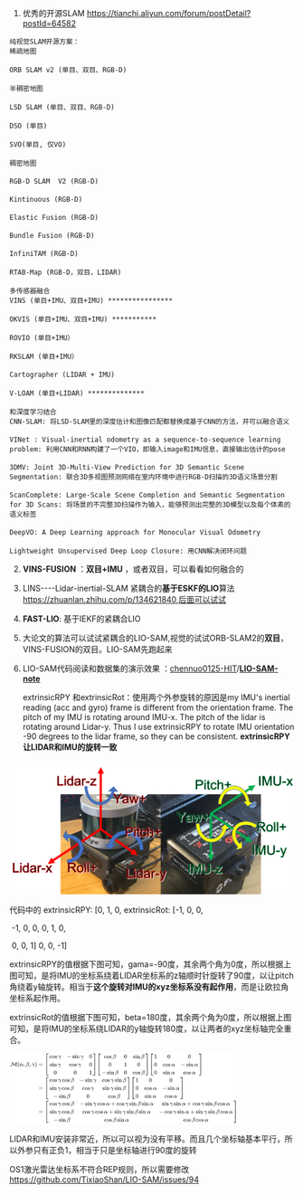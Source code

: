 1.  优秀的开源SLAM https://tianchi.aliyun.com/forum/postDetail?postId=64582

   ```
   纯视觉SLAM开源方案：
   稀疏地图
   
   ORB SLAM v2 (单目、双目、RGB-D)
   
   半稠密地图
   
   LSD SLAM (单目、双目、RGB-D)
   
   DSO (单目)
   
   SVO(单目, 仅VO)
   
   稠密地图
   
   RGB-D SLAM  V2 (RGB-D)
   
   Kintinuous (RGB-D)
   
   Elastic Fusion (RGB-D)
   
   Bundle Fusion (RGB-D)
   
   InfiniTAM (RGB-D)
   
   RTAB-Map (RGB-D，双目，LIDAR)
   
   多传感器融合
   VINS (单目+IMU、双目+IMU) ****************
   
   OKVIS (单目+IMU、双目+IMU) ***********
   
   ROVIO (单目+IMU）
   
   RKSLAM (单目+IMU）
   
   Cartographer (LIDAR + IMU)
   
   V-LOAM (单目+LIDAR) **************
   
   和深度学习结合
   CNN-SLAM: 将LSD-SLAM里的深度估计和图像匹配都替换成基于CNN的方法，并可以融合语义
   
   VINet : Visual-inertial odometry as a sequence-to-sequence learning problem: 利用CNN和RNN构建了一个VIO，即输入image和IMU信息，直接输出估计的pose
   
   3DMV: Joint 3D-Multi-View Prediction for 3D Semantic Scene Segmentation: 联合3D多视图预测网络在室内环境中进行RGB-D扫描的3D语义场景分割
   
   ScanComplete: Large-Scale Scene Completion and Semantic Segmentation for 3D Scans: 将场景的不完整3D扫描作为输入，能够预测出完整的3D模型以及每个体素的语义标签
   
   DeepVO: A Deep Learning approach for Monocular Visual Odometry
   
   Lightweight Unsupervised Deep Loop Closure: 用CNN解决闭环问题
   ```

2. **VINS-FUSION** ：**双目+IMU** ，或者双目，可以看看如何融合的

3. LINS----Lidar-inertial-SLAM 紧耦合的**基于ESKF的LIO**算法  https://zhuanlan.zhihu.com/p/134621840,后面可以试试

4. **FAST-LIO**: 基于IEKF的紧耦合LIO

5. 大论文的算法可以试试紧耦合的LIO-SAM,视觉的试试ORB-SLAM2的**双目**，VINS-FUSION的双目。LIO-SAM先跑起来

6. LIO-SAM代码阅读和数据集的演示效果  ：[chennuo0125-HIT](https://github.com/chennuo0125-HIT)/**[LIO-SAM-note](https://github.com/chennuo0125-HIT/LIO-SAM-note)**

   extrinsicRPY 和extrinsicRot：使用两个外参旋转的原因是my IMU's inertial reading (acc and gyro) frame is different from the orientation frame. The pitch of my IMU is rotating around IMU-x. The pitch of the lidar is rotating around Lidar-y. Thus I use extrinsicRPY to rotate IMU orientation -90 degrees to the lidar frame, so they can be consistent.  **extrinsicRPY让LIDAR和IMU的旋转一致**

![drawing](imu-transform.png)

 代码中的  extrinsicRPY: [0,  1, 0,                        extrinsicRot: [-1, 0, 0,

​                                           -1, 0, 0,                                                 0, 1, 0,

​                                            0, 0, 1]                                                 0, 0, -1]

extrinsicRPY的值根据下图可知，gama=-90度，其余两个角为0度，所以根据上图可知，是将IMU的坐标系绕着LIDAR坐标系的z轴顺时针旋转了90度，以让pitch角绕着y轴旋转。相当于**这个旋转对IMU的xyz坐标系没有起作用**，而是让欧拉角坐标系起作用。

extrinsicRot的值根据下图可知，beta=180度，其余两个角为0度，所以根据上图可知，是将IMU的坐标系绕LIDAR的y轴旋转180度，以让两者的xyz坐标轴完全重合。



![](旋转矩阵.png)



  LIDAR和IMU安装非常近，所以可以视为没有平移。而且几个坐标轴基本平行，所以外参只有正负1，相当于只是坐标轴进行90度的旋转

 OS1激光雷达坐标系不符合REP规则，所以需要修改 https://github.com/TixiaoShan/LIO-SAM/issues/94

